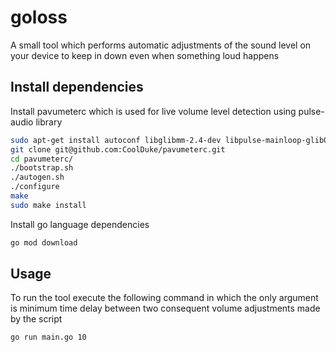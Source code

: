 # goloss

A small tool which performs automatic adjustments of the sound level on your device to keep in down even when something loud happens

## Install dependencies

Install pavumeterc which is used for live volume level detection using pulse-audio library

```sh
sudo apt-get install autoconf libglibmm-2.4-dev libpulse-mainloop-glib0 libpulse-dev lynx
git clone git@github.com:CoolDuke/pavumeterc.git
cd pavumeterc/
./bootstrap.sh
./autogen.sh
./configure 
make
sudo make install
```

Install go language dependencies

```sh
go mod download
```

## Usage

To run the tool execute the following command in which the only argument is minimum time delay between two consequent volume adjustments made by the script

```sh
go run main.go 10
```
